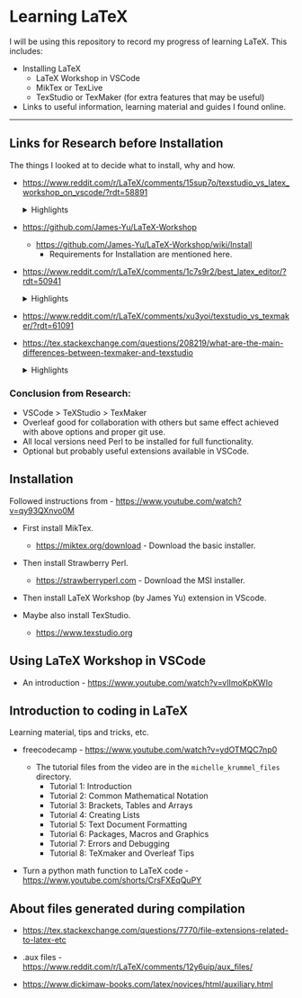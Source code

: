# Learning LaTeX

I will be using this repository to record my progress of learning LaTeX. 
This includes:
- Installing LaTeX
    - LaTeX Workshop in VSCode
    - MikTex or TexLive
    - TexStudio or TexMaker (for extra features that may be useful)
- Links to useful information, learning material and guides I found online. 

--- 
<!-- Intentional separator. In GitHub website, there are extra separators after every heading I think. -->

## Links for Research before Installation
The things I looked at to decide what to install, why and how.

- https://www.reddit.com/r/LaTeX/comments/15sup7o/texstudio_vs_latex_workshop_on_vscode/?rdt=58891
    <details>
    <summary>Highlights</summary>

    - "I switched to 95% VS Code/5% TexStudio once I got the settings right. The only thing VS Code lacks is the ability to change labels across a project, which TS handles well."
    - "Mostly the lack of extensions that VSCode has to make my coding experience for the most part easier. And lack of some text manipulation features, for example column selection, multiple cursors which I am used to using when coding day to day. I do still use TexStudio a little bit for some niche operations like outline manipulation, label manipulation and table generation."

    </details>

- https://github.com/James-Yu/LaTeX-Workshop
    - https://github.com/James-Yu/LaTeX-Workshop/wiki/Install
        - Requirements for Installation are mentioned here.

- https://www.reddit.com/r/LaTeX/comments/1c7s9r2/best_latex_editor/?rdt=50941
    <details>
    <summary>Highlights</summary>

    - "Latex Workshop, LTex and TexLab extensions"
    - "VS Code + LaTeX Workshop and LaTeX Language Tool is a game changer"

    </details>

- https://www.reddit.com/r/LaTeX/comments/xu3yoi/texstudio_vs_texmaker/?rdt=61091

- https://tex.stackexchange.com/questions/208219/what-are-the-main-differences-between-texmaker-and-texstudio
    <details>
    <summary>Highlights</summary>

    - "in TeXstudio, you can draw math symbols with your mouse and have them translated into LaTeX code."

    </details>


### Conclusion from Research: 
- VSCode > TeXStudio > TexMaker
- Overleaf good for collaboration with others but same effect achieved with above options and proper git use.
- All local versions need Perl to be installed for full functionality.
- Optional but probably useful extensions available in VSCode.

## Installation

Followed instructions from - https://www.youtube.com/watch?v=qy93QXnvo0M

- First install MikTex.
    - https://miktex.org/download - Download the basic installer.

- Then install Strawberry Perl.
    - https://strawberryperl.com - Download the MSI installer.

- Then install LaTeX Workshop (by James Yu) extension in VScode.

- Maybe also install TexStudio.
    - https://www.texstudio.org

## Using LaTeX Workshop in VSCode

- An introduction - https://www.youtube.com/watch?v=vIImoKpKWIo

## Introduction to coding in LaTeX
Learning material, tips and tricks, etc.

- freecodecamp - https://www.youtube.com/watch?v=ydOTMQC7np0
    - The tutorial files from the video are in the `michelle_krummel_files` directory.
        - Tutorial 1: Introduction
        - Tutorial 2: Common Mathematical Notation
        - Tutorial 3: Brackets, Tables and Arrays
        - Tutorial 4: Creating Lists
        - Tutorial 5: Text Document Formatting
        - Tutorial 6: Packages, Macros and Graphics
        - Tutorial 7: Errors and Debugging
        - Tutorial 8: TeXmaker and Overleaf Tips

- Turn a python math function to LaTeX code - https://www.youtube.com/shorts/CrsFXEqQuPY

## About files generated during compilation

- https://tex.stackexchange.com/questions/7770/file-extensions-related-to-latex-etc

- .aux files - https://www.reddit.com/r/LaTeX/comments/12y6uip/aux_files/

- https://www.dickimaw-books.com/latex/novices/html/auxiliary.html

